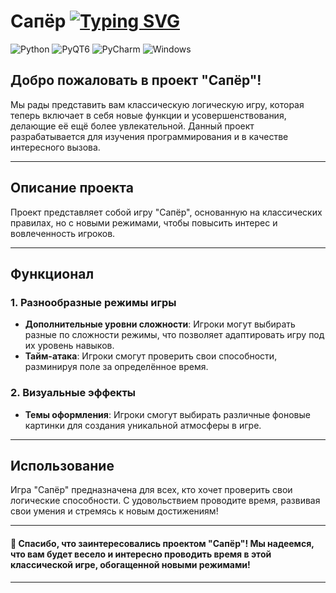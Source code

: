 # Сапёр [![Typing SVG](https://readme-typing-svg.demolab.com?font=Fira+Code&pause=1000&color=%239b2d30&random=true&width=435&lines=By+Maksimova+Anna)](https://git.io/typing-svg)
![Python](https://img.shields.io/badge/python-3670A0?style=for-the-badge&logo=python&logoColor=ffdd54)
![PyQT6](https://img.shields.io/badge/PyQT6%20-35b393.svg?style=for-the-badge&logo=visual-studio-code&logoColor=white)
![PyCharm](https://img.shields.io/badge/pycharm-143?style=for-the-badge&logo=pycharm&logoColor=black&color=black&labelColor=green)
![Windows](https://img.shields.io/badge/Windows-0078D6?style=for-the-badge&logo=windows&logoColor=white)


## Добро пожаловать в проект "Сапёр"!

Мы рады представить вам классическую логическую игру, которая теперь включает в себя новые функции и усовершенствования, делающие её ещё более увлекательной. Данный проект разрабатывается для изучения программирования и в качестве интересного вызова.

---

## Описание проекта

Проект представляет собой игру "Сапёр", основанную на классических правилах, но с новыми режимами, чтобы повысить интерес и вовлеченность игроков.

---

## Функционал

### 1. Разнообразные режимы игры
- **Дополнительные уровни сложности**: Игроки могут выбирать разные по сложности режимы, что позволяет адаптировать игру под их уровень навыков.
- **Тайм-атака**: Игроки смогут проверить свои способности, разминируя поле за определённое время.

### 2. Визуальные эффекты
- **Темы оформления**: Игроки смогут выбирать различные фоновые картинки для создания уникальной атмосферы в игре.

---

## Использование

Игра "Сапёр" предназначена для всех, кто хочет проверить свои логические способности. С удовольствием проводите время, развивая свои умения и стремясь к новым достижениям!

---

#### 🌟 Спасибо, что заинтересовались проектом "Сапёр"! Мы надеемся, что вам будет весело и интересно проводить время в этой классической игре, обогащенной новыми режимами! 

---